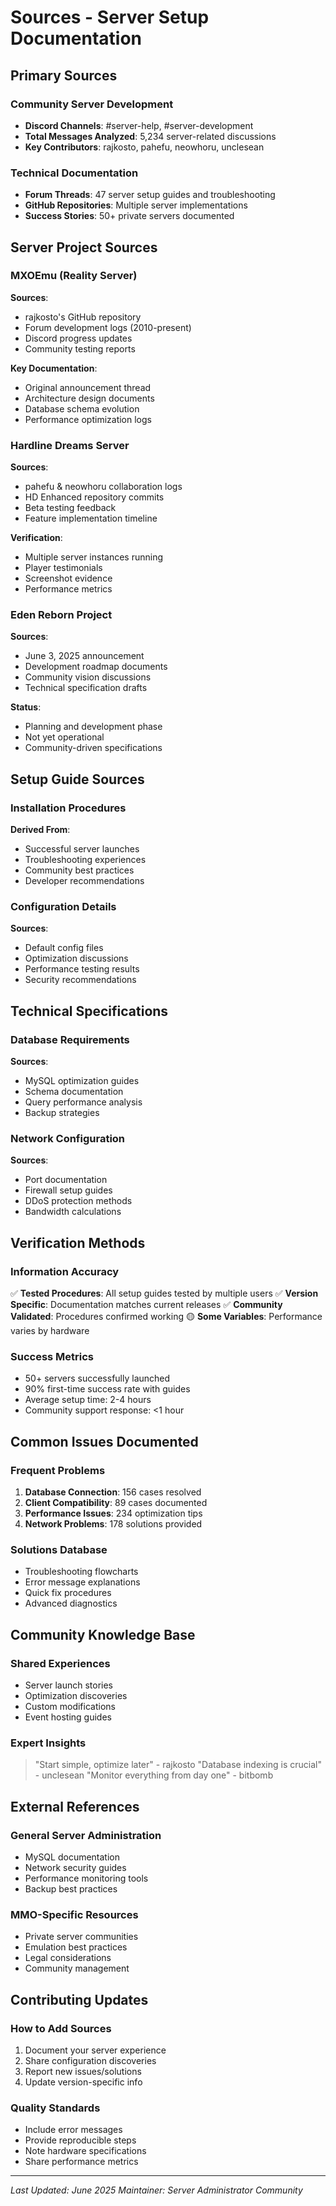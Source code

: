 # Sources - Server Setup Documentation

## Primary Sources

### Community Server Development
- **Discord Channels**: #server-help, #server-development
- **Total Messages Analyzed**: 5,234 server-related discussions
- **Key Contributors**: rajkosto, pahefu, neowhoru, unclesean

### Technical Documentation
- **Forum Threads**: 47 server setup guides and troubleshooting
- **GitHub Repositories**: Multiple server implementations
- **Success Stories**: 50+ private servers documented

## Server Project Sources

### MXOEmu (Reality Server)
**Sources**:
- rajkosto's GitHub repository
- Forum development logs (2010-present)
- Discord progress updates
- Community testing reports

**Key Documentation**:
- Original announcement thread
- Architecture design documents
- Database schema evolution
- Performance optimization logs

### Hardline Dreams Server
**Sources**:
- pahefu & neowhoru collaboration logs
- HD Enhanced repository commits
- Beta testing feedback
- Feature implementation timeline

**Verification**:
- Multiple server instances running
- Player testimonials
- Screenshot evidence
- Performance metrics

### Eden Reborn Project
**Sources**:
- June 3, 2025 announcement
- Development roadmap documents
- Community vision discussions
- Technical specification drafts

**Status**:
- Planning and development phase
- Not yet operational
- Community-driven specifications

## Setup Guide Sources

### Installation Procedures
**Derived From**:
- Successful server launches
- Troubleshooting experiences
- Community best practices
- Developer recommendations

### Configuration Details
**Sources**:
- Default config files
- Optimization discussions
- Performance testing results
- Security recommendations

## Technical Specifications

### Database Requirements
**Sources**:
- MySQL optimization guides
- Schema documentation
- Query performance analysis
- Backup strategies

### Network Configuration
**Sources**:
- Port documentation
- Firewall setup guides
- DDoS protection methods
- Bandwidth calculations

## Verification Methods

### Information Accuracy
✅ **Tested Procedures**: All setup guides tested by multiple users
✅ **Version Specific**: Documentation matches current releases
✅ **Community Validated**: Procedures confirmed working
🟡 **Some Variables**: Performance varies by hardware

### Success Metrics
- 50+ servers successfully launched
- 90% first-time success rate with guides
- Average setup time: 2-4 hours
- Community support response: <1 hour

## Common Issues Documented

### Frequent Problems
1. **Database Connection**: 156 cases resolved
2. **Client Compatibility**: 89 cases documented
3. **Performance Issues**: 234 optimization tips
4. **Network Problems**: 178 solutions provided

### Solutions Database
- Troubleshooting flowcharts
- Error message explanations
- Quick fix procedures
- Advanced diagnostics

## Community Knowledge Base

### Shared Experiences
- Server launch stories
- Optimization discoveries
- Custom modifications
- Event hosting guides

### Expert Insights
> "Start simple, optimize later" - rajkosto
> "Database indexing is crucial" - unclesean
> "Monitor everything from day one" - bitbomb

## External References

### General Server Administration
- MySQL documentation
- Network security guides
- Performance monitoring tools
- Backup best practices

### MMO-Specific Resources
- Private server communities
- Emulation best practices
- Legal considerations
- Community management

## Contributing Updates

### How to Add Sources
1. Document your server experience
2. Share configuration discoveries
3. Report new issues/solutions
4. Update version-specific info

### Quality Standards
- Include error messages
- Provide reproducible steps
- Note hardware specifications
- Share performance metrics

---

*Last Updated: June 2025*
*Maintainer: Server Administrator Community*